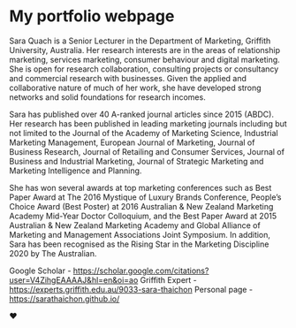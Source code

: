 # My portfolio webpage

Sara Quach is a Senior Lecturer in the Department of Marketing, Griffith University, Australia. Her research interests are in the areas of relationship marketing, services marketing, consumer behaviour and digital marketing. She is open for research collaboration, consulting projects or consultancy and commercial research with businesses. Given the applied and collaborative nature of much of her work, she have developed strong networks and solid foundations for research incomes.

Sara has published over 40 A-ranked journal articles since 2015 (ABDC). Her research has been published in leading marketing journals including but not limited to the Journal of the Academy of Marketing Science, Industrial Marketing Management, European Journal of Marketing, Journal of Business Research, Journal of Retailing and Consumer Services, Journal of Business and Industrial Marketing, Journal of Strategic Marketing and Marketing Intelligence and Planning. 

She has won several awards at top marketing conferences such as Best Paper Award at The 2016 Mystique of Luxury Brands Conference, People’s Choice Award (Best Poster) at 2016 Australian & New Zealand Marketing Academy Mid-Year Doctor Colloquium, and the Best Paper Award at 2015 Australian & New Zealand Marketing Academy and Global Alliance of Marketing and Management Associations Joint Symposium. In addition, Sara has been recognised as the Rising Star in the Marketing Discipline 2020 by The Australian.

Google Scholar - https://scholar.google.com/citations?user=V4ZihgEAAAAJ&hl=en&oi=ao
Griffith Expert - https://experts.griffith.edu.au/9033-sara-thaichon
Personal page - https://sarathaichon.github.io/

❤️
